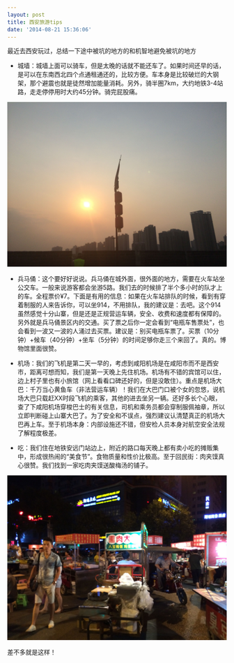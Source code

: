 ```yaml
---
layout: post
title: 西安旅游tips
date: '2014-08-21 15:36:06'
---
```


最近去西安玩过，总结一下途中被坑的地方的和机智地避免被坑的地方

* 城墙：城墙上面可以骑车，但是太晚的话就不能还车了。如果时间还早的话，是可以在东南西北四个点通租通还的，比较方便。车本身是比较破烂的大钢架，那个避震也就是徒然增加能量消耗。另外，骑半圈7km，大约地铁3-4站路，走走停停用时大约45分钟。骑完屁股痛。

![](/content/images/2016/05/IMG_23481.jpg)

* 兵马俑：这个要好好说说。兵马俑在城外面，很外面的地方，需要在火车站坐公交车。一般来说游客都会坐游5路。我们去的时候排了半个多小时的队才上的车。全程票价¥7。下面是有用的信息：如果在火车站排队的时候，看到有穿着制服的人来告诉你，可以坐914，不用排队，我的建议是：去吧。这个914虽然感觉十分山寨，但是还是正规营运车辆，安全、收费和速度都有保障的。另外就是兵马俑景区内的交通。买了票之后你一定会看到“电瓶车售票处”，也会看到一波又一波的人涌过去买票。建议是：别买电瓶车票了。买票（10分钟）+候车（40分钟）+坐车（5分钟）的时间足够你走三个来回了。真的。博物馆里面很赞。

* 机场：我们的飞机是第二天一早的，考虑到咸阳机场是在咸阳市而不是西安市，距离可想而知，我们是第一天晚上先住机场。机场有不错的宾馆可以住，边上村子里也有小旅馆（网上看看口碑还好的，但是没敢住）。重点是机场大巴：千万当心黄鱼车（非法营运车辆）！我们在大巴门口被个女的忽悠，说机场大巴只载赶XX时段飞机的乘客，其他的进去坐另一辆。还好多长个心眼，查了下咸阳机场穿梭巴士的有关信息，司机和乘务员都会穿制服佩袖章，所以立即判断碰上山寨大巴了。为了安全和不误点，强烈建议认清楚真正的机场大巴再上车。至于机场本身：内部设施还不错，但安检人员本身对航空安全法规了解程度极差。

* 吃：我们住在地铁安远门站边上，附近的路口每天晚上都有卖小吃的摊贩集中，形成很热闹的“美食节”。食物质量和性价比极高。至于回民街：肉夹馍真心很赞。我们找到一家吃肉夹馍送酸梅汤的铺子。

![](/content/images/2016/05/IMG_23301.jpg)

差不多就是这样！